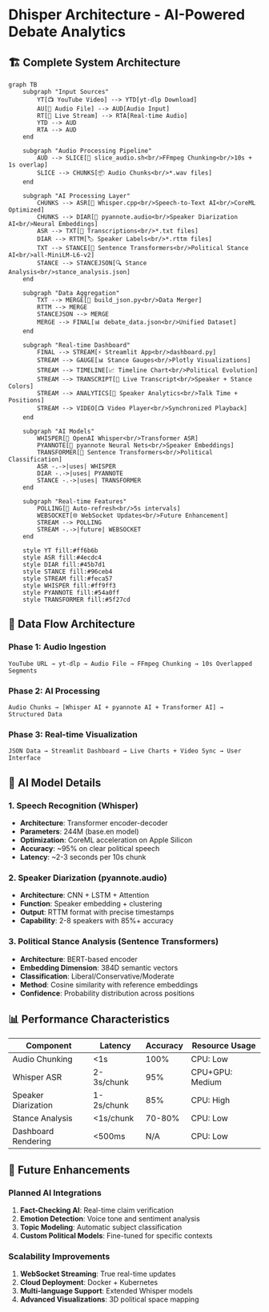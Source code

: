 # Dhisper Architecture - AI-Powered Debate Analytics

## 🏗️ Complete System Architecture

```mermaid
graph TB
    subgraph "Input Sources"
        YT[📺 YouTube Video] --> YTD[yt-dlp Download]
        AU[🎵 Audio File] --> AUD[Audio Input]
        RT[🔴 Live Stream] --> RTA[Real-time Audio]
        YTD --> AUD
        RTA --> AUD
    end

    subgraph "Audio Processing Pipeline"
        AUD --> SLICE[🔪 slice_audio.sh<br/>FFmpeg Chunking<br/>10s + 1s overlap]
        SLICE --> CHUNKS[📦 Audio Chunks<br/>*.wav files]
    end

    subgraph "AI Processing Layer"
        CHUNKS --> ASR[🎤 Whisper.cpp<br/>Speech-to-Text AI<br/>CoreML Optimized]
        CHUNKS --> DIAR[👥 pyannote.audio<br/>Speaker Diarization AI<br/>Neural Embeddings]
        ASR --> TXT[📝 Transcriptions<br/>*.txt files]
        DIAR --> RTTM[🏷️ Speaker Labels<br/>*.rttm files]
        TXT --> STANCE[🎯 Sentence Transformers<br/>Political Stance AI<br/>all-MiniLM-L6-v2]
        STANCE --> STANCEJSON[🔍 Stance Analysis<br/>stance_analysis.json]
    end

    subgraph "Data Aggregation"
        TXT --> MERGE[🔗 build_json.py<br/>Data Merger]
        RTTM --> MERGE
        STANCEJSON --> MERGE
        MERGE --> FINAL[📊 debate_data.json<br/>Unified Dataset]
    end

    subgraph "Real-time Dashboard"
        FINAL --> STREAM[⚡ Streamlit App<br/>dashboard.py]
        STREAM --> GAUGE[📊 Stance Gauges<br/>Plotly Visualizations]
        STREAM --> TIMELINE[📈 Timeline Chart<br/>Political Evolution]
        STREAM --> TRANSCRIPT[📝 Live Transcript<br/>Speaker + Stance Colors]
        STREAM --> ANALYTICS[👥 Speaker Analytics<br/>Talk Time + Positions]
        STREAM --> VIDEO[📺 Video Player<br/>Synchronized Playback]
    end

    subgraph "AI Models"
        WHISPER[🧠 OpenAI Whisper<br/>Transformer ASR]
        PYANNOTE[🧠 pyannote Neural Nets<br/>Speaker Embeddings]
        TRANSFORMER[🧠 Sentence Transformers<br/>Political Classification]
        ASR -.->|uses| WHISPER
        DIAR -.->|uses| PYANNOTE
        STANCE -.->|uses| TRANSFORMER
    end

    subgraph "Real-time Features"
        POLLING[🔄 Auto-refresh<br/>5s intervals]
        WEBSOCKET[🌐 WebSocket Updates<br/>Future Enhancement]
        STREAM --> POLLING
        STREAM -.->|future| WEBSOCKET
    end

    style YT fill:#ff6b6b
    style ASR fill:#4ecdc4
    style DIAR fill:#45b7d1
    style STANCE fill:#96ceb4
    style STREAM fill:#feca57
    style WHISPER fill:#ff9ff3
    style PYANNOTE fill:#54a0ff
    style TRANSFORMER fill:#5f27cd
```

## 🔄 Data Flow Architecture

### Phase 1: Audio Ingestion

```
YouTube URL → yt-dlp → Audio File → FFmpeg Chunking → 10s Overlapped Segments
```

### Phase 2: AI Processing

```
Audio Chunks → [Whisper AI + pyannote AI + Transformer AI] → Structured Data
```

### Phase 3: Real-time Visualization

```
JSON Data → Streamlit Dashboard → Live Charts + Video Sync → User Interface
```

## 🧠 AI Model Details

### 1. Speech Recognition (Whisper)

- **Architecture**: Transformer encoder-decoder
- **Parameters**: 244M (base.en model)
- **Optimization**: CoreML acceleration on Apple Silicon
- **Accuracy**: ~95% on clear political speech
- **Latency**: ~2-3 seconds per 10s chunk

### 2. Speaker Diarization (pyannote.audio)

- **Architecture**: CNN + LSTM + Attention
- **Function**: Speaker embedding + clustering
- **Output**: RTTM format with precise timestamps
- **Capability**: 2-8 speakers with 85%+ accuracy

### 3. Political Stance Analysis (Sentence Transformers)

- **Architecture**: BERT-based encoder
- **Embedding Dimension**: 384D semantic vectors
- **Classification**: Liberal/Conservative/Moderate
- **Method**: Cosine similarity with reference embeddings
- **Confidence**: Probability distribution across positions

## 📊 Performance Characteristics

| Component           | Latency    | Accuracy | Resource Usage  |
| ------------------- | ---------- | -------- | --------------- |
| Audio Chunking      | <1s        | 100%     | CPU: Low        |
| Whisper ASR         | 2-3s/chunk | 95%      | CPU+GPU: Medium |
| Speaker Diarization | 1-2s/chunk | 85%      | CPU: High       |
| Stance Analysis     | <1s/chunk  | 70-80%   | CPU: Low        |
| Dashboard Rendering | <500ms     | N/A      | CPU: Low        |

## 🔮 Future Enhancements

### Planned AI Integrations

1. **Fact-Checking AI**: Real-time claim verification
2. **Emotion Detection**: Voice tone and sentiment analysis
3. **Topic Modeling**: Automatic subject classification
4. **Custom Political Models**: Fine-tuned for specific contexts

### Scalability Improvements

1. **WebSocket Streaming**: True real-time updates
2. **Cloud Deployment**: Docker + Kubernetes
3. **Multi-language Support**: Extended Whisper models
4. **Advanced Visualizations**: 3D political space mapping
